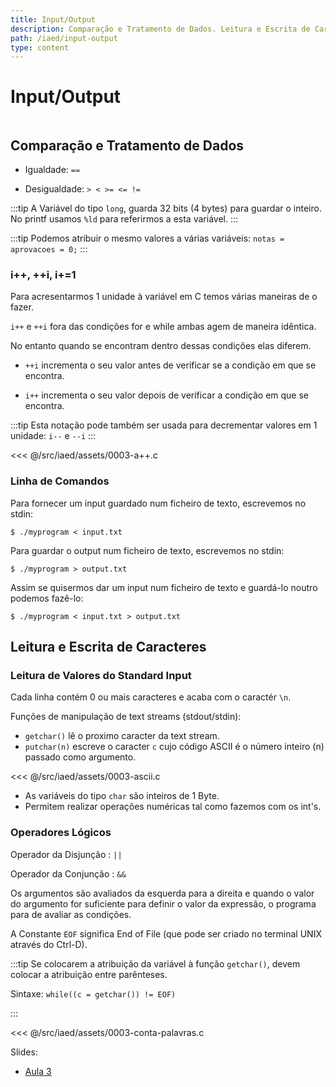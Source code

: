 ```yaml
---
title: Input/Output
description: Comparação e Tratamento de Dados. Leitura e Escrita de Caracteres
path: /iaed/input-output
type: content
---
```


# Input/Output

```toc

```

## Comparação e Tratamento de Dados

- Igualdade: `==`

- Desigualdade: `> < >= <= !=`

:::tip
A Variável do tipo `long`, guarda 32 bits (4 bytes) para guardar o inteiro.
No printf usamos `%ld` para referirmos a esta variável.
:::

:::tip
Podemos atribuir o mesmo valores a várias variáveis:
`notas = aprovacoes = 0;`
:::

### i++, ++i, i+=1

Para acresentarmos 1 unidade à variável em C temos várias maneiras de o fazer.

`i++` e `++i` fora das condições for e while ambas agem de maneira idêntica.

No entanto quando se encontram dentro dessas condições elas diferem.

- `++i` incrementa o seu valor antes de verificar se a condição em que se encontra.

- `i++` incrementa o seu valor depois de verificar a condição em que se encontra.

:::tip
Esta notação pode também ser usada para decrementar valores em 1 unidade:
`i--` e `--i`
:::

<<< @/src/iaed/assets/0003-a++.c

### Linha de Comandos

Para fornecer um input guardado num ficheiro de texto, escrevemos no stdin:

`$ ./myprogram < input.txt`

Para guardar o output num ficheiro de texto, escrevemos no stdin:

`$ ./myprogram > output.txt`

Assim se quisermos dar um input num ficheiro de texto e guardá-lo noutro podemos fazê-lo:

`$ ./myprogram < input.txt > output.txt`

## Leitura e Escrita de Caracteres

### Leitura de Valores do Standard Input

Cada linha contém 0 ou mais caracteres e acaba com o
caractér `\n`.

Funções de manipulação de text streams (stdout/stdin):

- `getchar()` lê o proximo caracter da text stream.
- `putchar(n)` escreve o caracter `c` cujo código ASCII é o
  número inteiro (n) passado como argumento.

<<< @/src/iaed/assets/0003-ascii.c

- As variáveis do tipo `char` são inteiros de 1 Byte.
- Permitem realizar operações numéricas tal como
  fazemos com os int's.

### Operadores Lógicos

Operador da Disjunção : `||`

Operador da Conjunção : `&&`

Os argumentos são avaliados da esquerda para a direita e quando o valor do argumento for suficiente para definir o valor da expressão, o programa para de avaliar as condições.

A Constante `EOF` significa End of File (que pode ser criado no terminal UNIX através do Ctrl-D).

:::tip
Se colocarem a atribuição da variável à função `getchar()`, devem colocar a atribuição entre parênteses.

Sintaxe: `while((c = getchar()) != EOF)`

:::

<<< @/src/iaed/assets/0003-conta-palavras.c

Slides:

- [Aula 3](https://drive.google.com/file/d/19W484oULAbqiChTCqPhZlr83bUiPMu_r/view?usp=sharing)
